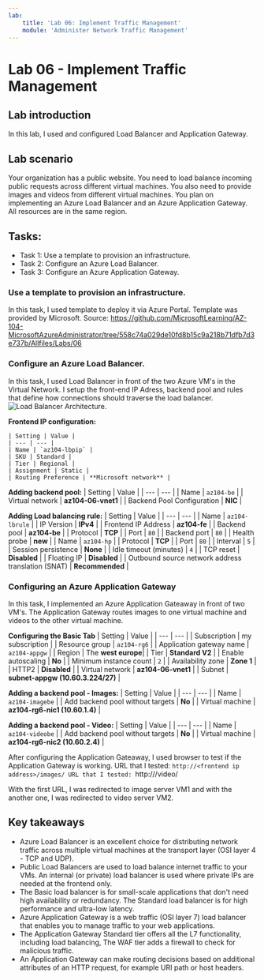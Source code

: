 ```yaml
---
lab:
    title: 'Lab 06: Implement Traffic Management'
    module: 'Administer Network Traffic Management'
---
```



# Lab 06 - Implement Traffic Management

## Lab introduction

In this lab, I used and configured Load Balancer and Application Gateway.

## Lab scenario

Your organization has a public website. You need to load balance incoming public requests across different virtual machines. You also need to provide images and videos from different virtual machines. You plan on implementing an Azure Load Balancer and an Azure Application Gateway. All resources are in the same region.

## Tasks:

+ Task 1: Use a template to provision an infrastructure.
+ Task 2: Configure an Azure Load Balancer.
+ Task 3: Configure an Azure Application Gateway.

   
### Use a template to provision an infrastructure.

In this task, I used template to deploy it via Azure Portal. Template was provided by Microsoft.
Source: https://github.com/MicrosoftLearning/AZ-104-MicrosoftAzureAdministrator/tree/558c74a029de10fd8b15c9a218b71dfb7d3e737b/Allfiles/Labs/06

### Configure an Azure Load Balancer.

In this task, I used Load Balancer in front of the two Azure VM's in the Virtual Network. I setup the front-end IP Adress, backend pool and rules
that define how connections should traverse the load balancer.
![Load Balancer Architecture.](D:/AzureProjects/AdmirLabs/az104-lab01-architecture.png)


**Frontend IP configuration:**

    | Setting | Value |
    | --- | --- |
    | Name | `az104-lbpip` |
    | SKU | Standard |
    | Tier | Regional |
    | Assignment | Static |
    | Routing Preference | **Microsoft network** |

**Adding backend pool:**
    | Setting | Value |
    | --- | --- |
    | Name | `az104-be` |
    | Virtual network | **az104-06-vnet1** |
    | Backend Pool Configuration | **NIC** |

**Adding Load balancing rule:**
    | Setting | Value |
    | --- | --- |
    | Name | `az104-lbrule` |
    | IP Version | **IPv4** |
    | Frontend IP Address | **az104-fe** |
    | Backend pool | **az104-be** |
    | Protocol | **TCP** |
    | Port | `80` |
    | Backend port | `80` |
    | Health probe | **new** |
    | Name | `az104-hp` |
    | Protocol | **TCP** |
    | Port | `80` |
    | Interval | `5` |
    | Session persistence | **None** |
    | Idle timeout (minutes) | `4` |
    | TCP reset | **Disabled** |
    | Floating IP | **Disabled** |
    | Outbound source network address translation (SNAT) | **Recommended** |

### Configuring an Azure Application Gateway

In this task, I implemented an Azure Application Gateaway in front of two VM's. The Application Gateway routes images to one virtual machine and videos to the other virtual machine.

**Configuring the Basic Tab**
    | Setting | Value |
    | --- | --- |
    | Subscription | my subscription |
    | Resource group | `az104-rg6` |
    | Application gateway name | `az104-appgw` |
    | Region | The **west europe**|
    | Tier | **Standard V2** |
    | Enable autoscaling | **No** |
    | Minimum instance count | `2` |
    | Availability zone | **Zone 1** |
    | HTTP2 | **Disabled** |
    | Virtual network | **az104-06-vnet1** |
    | Subnet | **subnet-appgw (10.60.3.224/27)** |

**Adding a backend pool - Images:**
    | Setting | Value |
    | --- | --- |
    | Name | `az104-imagebe` |
    | Add backend pool without targets | **No** |
    | Virtual machine | **az104-rg6-nic1 (10.60.1.4)** |

**Adding a backend pool - Video:**
    | Setting | Value |
    | --- | --- |
    | Name | `az104-videobe` |
    | Add backend pool without targets | **No** |
    | Virtual machine | **az104-rg6-nic2 (10.60.2.4)** |

After configuring the Application Gateaway, I used browser to test if the Application Gateway is working.
URL that I tested: `http://<frontend ip address>/images/
URL that I tested: `http://<frontend ip address>/video/

With the first URL, I was redirected to image server VM1 and with the another one, I was redirected to video server VM2.

## Key takeaways

+ Azure Load Balancer is an excellent choice for distributing network traffic across multiple virtual machines at the transport layer (OSI layer 4 - TCP and UDP).
+ Public Load Balancers are used to load balance internet traffic to your VMs. An internal (or private) load balancer is used where private IPs are needed at the frontend only.
+ The Basic load balancer is for small-scale applications that don't need high availability or redundancy. The Standard load balancer is for high performance and ultra-low latency.
+ Azure Application Gateway is a web traffic (OSI layer 7) load balancer that enables you to manage traffic to your web applications.
+ The Application Gateway Standard tier offers all the L7 functionality, including load balancing, The WAF tier adds a firewall to check for malicious traffic.
+ An Application Gateway can make routing decisions based on additional attributes of an HTTP request, for example URI path or host headers.